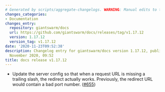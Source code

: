 ```yaml
---
# Generated by scripts/aggregate-changelogs. WARNING: Manual edits to this files will be overwritten.
changes_categories:
- Documentation
changes_entry:
  repository: giantswarm/docs
  url: https://github.com/giantswarm/docs/releases/tag/v1.17.12
  version: 1.17.12
  version_tag: v1.17.12
date: '2020-11-23T09:52:38'
description: Changelog entry for giantswarm/docs version 1.17.12, published on 23
  November 2020, 09:52
title: docs release v1.17.12
---
```


- Update the server config so that when a request URL is missing a trailing slash, the redirect actually works. Previously, the redirect URL would contain a bad port number. ([#655](https://github.com/giantswarm/docs/pull/655))
